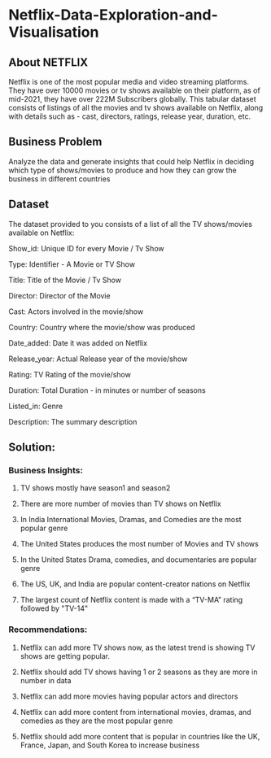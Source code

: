 # Netflix-Data-Exploration-and-Visualisation

## About NETFLIX

Netflix is one of the most popular media and video streaming platforms. They have over 10000 movies or tv shows available on their platform, as of mid-2021, they have over 222M Subscribers globally. This tabular dataset consists of listings of all the movies and tv shows available on Netflix, along with details such as - cast, directors, ratings, release year, duration, etc.

## Business Problem

Analyze the data and generate insights that could help Netflix in deciding which type of shows/movies to produce and how they can grow the business in different countries

## Dataset

The dataset provided to you consists of a list of all the TV shows/movies available on Netflix:

Show_id: Unique ID for every Movie / Tv Show

Type: Identifier - A Movie or TV Show

Title: Title of the Movie / Tv Show

Director: Director of the Movie

Cast: Actors involved in the movie/show

Country: Country where the movie/show was produced

Date_added: Date it was added on Netflix

Release_year: Actual Release year of the movie/show

Rating: TV Rating of the movie/show

Duration: Total Duration - in minutes or number of seasons

Listed_in: Genre

Description: The summary description


## Solution:

### Business Insights:

1. TV shows mostly have season1 and season2

2. There are more number of movies than TV shows on Netflix
   
3. In India International Movies, Dramas, and Comedies are the most popular genre
   
4. The United States produces the most number of Movies and TV shows
   
5. In the United States Drama, comedies, and documentaries are popular genre
    
6. The US, UK, and India are popular content-creator nations on Netflix
    
7. The largest count of Netflix content is made with a “TV-MA” rating followed by "TV-14"

### Recommendations:

1. Netflix can add more TV shows now, as the latest trend is showing TV shows are getting popular.
   
2. Netflix should add TV shows having 1 or 2 seasons as they are more in number in data
 
3. Netflix can add more movies having popular actors and directors
 
4. Netflix can add more content from international movies, dramas, and comedies as they are the most popular genre

5. Netflix should add more content that is popular in countries like the UK, France, Japan, and South Korea to increase business
    



